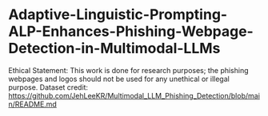 # Adaptive-Linguistic-Prompting-ALP-Enhances-Phishing-Webpage-Detection-in-Multimodal-LLMs
Ethical Statement: This work is done for research purposes; the phishing webpages and logos should not be used for any unethical or illegal purpose.
Dataset credit: https://github.com/JehLeeKR/Multimodal_LLM_Phishing_Detection/blob/main/README.md
